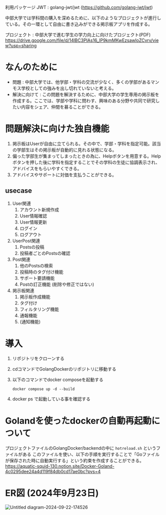 利用パッケージ
JWT : golang-jwt/jwt (https://github.com/golang-jwt/jwt)

中部大学では学科間の購入を深めるために、以下のようなプロジェクトが進行している。その一環として自由に書き込みができる掲示板アプリを作成する。

プロジェクト : 
中部大学で進む学生の学力向上に向けたプロジェクト(PDF)
https://drive.google.com/file/d/14lBC3PIAs16_IP9kmMKwEzsawloZCvrv/view?usp=sharing

# なんのために

- 問題 : 中部大学では、他学部・学科の交流が少なく、多くの学部があるマンモス学校としての強みを出し切れていないと考える。
- 解決に向けて : この問題を解決するために、中部大学の学生専用の掲示板を作成する。ここでは、学部や学科に問わす、興味のある分野や共同で研究したい内容をシェア、仲間を募ることができる。

# 問題解決に向けた独自機能

1. 掲示板はUserが自由に立てられる。その中で、学部・学科を指定可能。該当の学部生はその掲示板が自動的に見れる状態になる。
2. 偏った学部生が集まってしまったときの為に、Helpボタンを用意する。Helpボタンを押した後に学科を指定することでその学科の生徒に協調表示され、アドバイスをもらいやすくできる。
3. アドバイスやサポートに対価を支払うことができる。

## usecase

1. User関連
    1. アカウント新規作成
    2. User情報確認
    3. User情報更新
    4. ログイン
    5. ログアウト
2. UserPost関連
    1. Postsの投稿
    2. 投稿者ごとのPostsの確認
3. Post関連
    1. 他のPostsの検索
    2. 投稿時のタグ付け機能
    3. サポート要請機能
    4. Postの訂正機能 (削除や修正ではない)
4. 掲示板関連
    1. 掲示板作成機能
    2. タグ付け
    3. フィルタリング機能
    4. 通報機能
    5. (通知機能)

# 導入
1. リポジトリをクローンする
2. cdコマンドでGolangDockerのリポジトリに移動する
3. 以下のコマンドでdocker composeを起動する

   ```docker compose up -d --build```

5. docker ps で起動している事を確認する

# Golandを使ったdockerの自動再起動について
プロジェクトファイルのGolangDocker/backendの中に `hotreload.sh` というファイルがある
このファイルを使い、以下の手順を実行することで「Goファイルが保存された時に自動実行する」という約束を作成することができる。
https://aquatic-squid-130.notion.site/Docker-Goland-4c0295dee24a4d119f84db0cd17ae0bc?pvs=4

# ER図 (2024年9月23日)
![Untitled diagram-2024-09-22-174526](https://github.com/user-attachments/assets/670afb74-f627-4666-b469-a8061b48f639)
